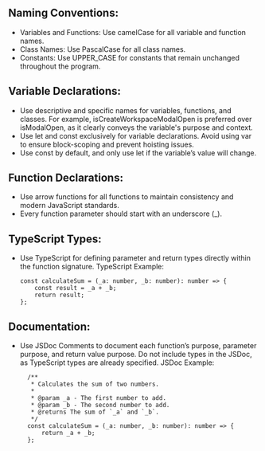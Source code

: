 ## Naming Conventions:
- Variables and Functions: Use camelCase for all variable and function names.
- Class Names: Use PascalCase for all class names.
- Constants: Use UPPER_CASE for constants that remain unchanged throughout the program.

## Variable Declarations:

- Use descriptive and specific names for variables, functions, and classes. For example, isCreateWorkspaceModalOpen is preferred over isModalOpen, as it clearly conveys the variable's purpose and context.
- Use let and const exclusively for variable declarations. Avoid using var to ensure block-scoping and prevent hoisting issues.
- Use const by default, and only use let if the variable’s value will change.

## Function Declarations:

- Use arrow functions for all functions to maintain consistency and modern JavaScript standards.
- Every function parameter should start with an underscore (_).

## TypeScript Types:

- Use TypeScript for defining parameter and return types directly within the function signature.
  TypeScript Example:
  
  ```
  const calculateSum = (_a: number, _b: number): number => {
      const result = _a + _b;
      return result;
  };
  ```

## Documentation:

- Use JSDoc Comments to document each function’s purpose, parameter purpose, and return value purpose. Do not include types in the JSDoc, as TypeScript types are already specified.
  JSDoc Example:
  
  ```
    /**
     * Calculates the sum of two numbers.
     * 
     * @param _a - The first number to add.
     * @param _b - The second number to add.
     * @returns The sum of `_a` and `_b`.
     */
    const calculateSum = (_a: number, _b: number): number => {
        return _a + _b;
    };
  ```
